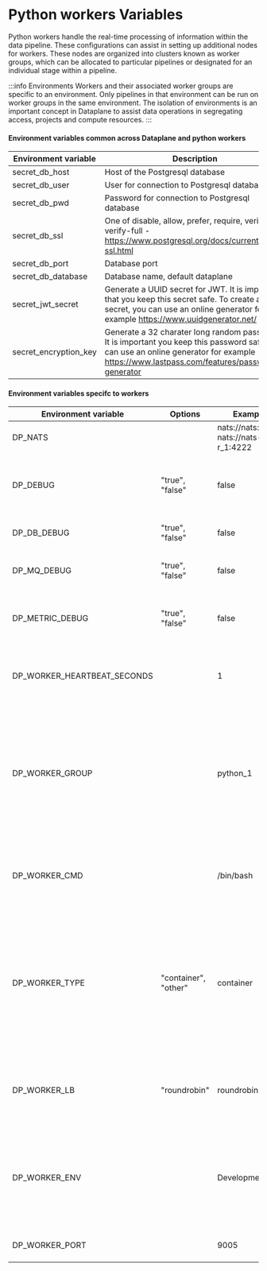 # Python workers Variables

Python workers handle the real-time processing of information within the data pipeline. These configurations can assist in setting up additional nodes for workers. These nodes are organized into clusters known as worker groups, which can be allocated to particular pipelines or designated for an individual stage within a pipeline.

:::info Environments Workers and their associated worker groups are specific to an environment. Only pipelines in that environment can be run on worker groups in the same environment. The isolation of environments is an important concept in Dataplane to assist data operations in segregating access, projects and compute resources. :::

#### Environment variables common across Dataplane and python workers

| Environment variable    | Description                                                                                                                                                                                |
| ----------------------- | ------------------------------------------------------------------------------------------------------------------------------------------------------------------------------------------ |
| secret\_db\_host        | Host of the Postgresql database                                                                                                                                                            |
| secret\_db\_user        | User for connection to Postgresql database                                                                                                                                                 |
| secret\_db\_pwd         | Password for connection to Postgresql database                                                                                                                                             |
| secret\_db\_ssl         | One of disable, allow, prefer, require, verify-ca, verify-full - https://www.postgresql.org/docs/current/libpq-ssl.html                                                                    |
| secret\_db\_port        | Database port                                                                                                                                                                              |
| secret\_db\_database    | Database name, default dataplane                                                                                                                                                           |
| secret\_jwt\_secret     | Generate a UUID secret for JWT. It is important that you keep this secret safe. To create a secret, you can use an online generator for example https://www.uuidgenerator.net/             |
| secret\_encryption\_key | Generate a 32 charater long random password. It is important you keep this password safe. You can use an online generator for example https://www.lastpass.com/features/password-generator |

#### Environment variables specifc to workers

| Environment variable           | Options              | Example                                 | Description                                                                                                                                                                 |
| ------------------------------ | -------------------- | --------------------------------------- | --------------------------------------------------------------------------------------------------------------------------------------------------------------------------- |
| DP\_NATS                       |                      | nats://nats:4222, nats://nats-r\_1:4222 | Connection string to NATS                                                                                                                                                   |
| DP\_DEBUG                      | "true", "false"      | false                                   | Print debug logs to console. Recommended to turn off in production.                                                                                                         |
| DP\_DB\_DEBUG                  | "true", "false"      | false                                   | Print database debug logs to console.                                                                                                                                       |
| DP\_MQ\_DEBUG                  | "true", "false"      | false                                   | Print message queue debug logs to console.                                                                                                                                  |
| DP\_METRIC\_DEBUG              | "true", "false"      | false                                   | Print CPU and memory metrics debug logs to console.                                                                                                                         |
| DP\_WORKER\_HEARTBEAT\_SECONDS |                      | 1                                       | The interval in seconds that the worker sends a heart beat to the main app.                                                                                                 |
| DP\_WORKER\_GROUP              |                      | python\_1                               | The worker group is the collection of worker nodes that have the same configuration. For example, a python worker group that runs the python scripts in the pipeline.       |
| DP\_WORKER\_CMD                |                      | /bin/bash                               | The shell command installed on the linux. This is useful for different linux installations.                                                                                 |
| DP\_WORKER\_TYPE               | "container", "other" | container                               | The worker type is for CPU and memory metrics collection. This can differ between a containerised or bare metal installation. If unsure, recommended to keep it to "other". |
| DP\_WORKER\_LB                 | "roundrobin"         | roundrobin                              | The load balancer strategy is how analytical workloads are distributed to worker nodes.                                                                                     |
| DP\_WORKER\_ENV                |                      | Development                             | This is the name of the environment the worker node belongs to. This must match environments set inside the main app.                                                       |
| DP\_WORKER\_PORT               |                      | 9005                                    | The port that the worker node runs on.                                                                                                                                      |
